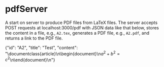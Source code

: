 # pdfServer

A start on server to produce PDF files from LaTeX files.  The server accepts POST requests 
at localhost:3000/pdf with JSON data like that below, stores the content
in a file, e.g., `A2.tex`, generates a PDF file, e.g., `A2.pdf`, and returns a link to the PDF file.

{"id": "A2", "title": "Test", "content": "\\documentclass{article}\n\\begin{document}\n$a^2 + b^2 = c^2$\n\\end{document}\n"}


